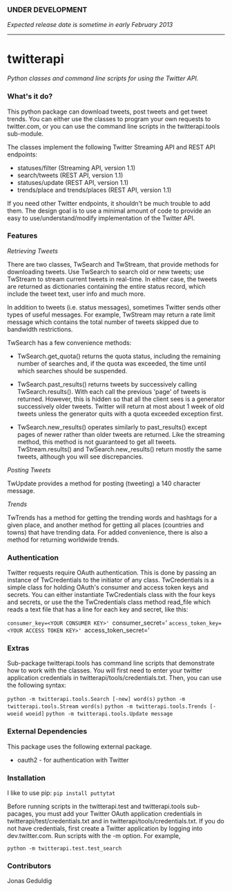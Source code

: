 ### UNDER DEVELOPMENT ###

_Expected release date is sometime in early February 2013_

---

# twitterapi #

_Python classes and command line scripts for using the Twitter API._

### What's it do? ###

This python package can download tweets, post tweets and get tweet trends.  You can either use the classes to program your own requests to twitter.com, or you can use the command line scripts in the twitterapi.tools sub-module.

The classes implement the following Twitter Streaming API and REST API endpoints:

* statuses/filter (Streaming API, version 1.1)
* search/tweets (REST API, version 1.1)
* statuses/update (REST API, version 1.1)
* trends/place and trends/places (REST API, version 1.1)

If you need other Twitter endpoints, it shouldn't be much trouble to add them.  The design goal is to use a minimal amount of code to provide an easy to use/understand/modify implementation of the Twitter API.

### Features ###

*Retrieving Tweets*

There are two classes, TwSearch and TwStream, that provide methods for downloading tweets.  Use TwSearch to search old or new tweets; use TwStream to stream current tweets in real-time.  In either case, the tweets are returned as dictionaries containing the entire status record, which include the tweet text, user info and much more. 

In addition to tweets (i.e. status messages), sometimes Twitter sends other types of useful messages.  For example, TwStream may return a rate limit message which contains the total number of tweets skipped due to bandwidth restrictions. 

TwSearch has a few convenience methods:

* TwSearch.get_quota() returns the quota status, including the remaining number of searches and, if the quota was exceeded, the time until which searches should be suspended.

* TwSearch.past_results() returns tweets by successively calling TwSearch.results().  With each call the previous 'page' of tweets is returned.  However, this is hidden so that all the client sees is a generator successively older tweets.  Twitter will return at most about 1 week of old tweets unless the generator quits with a quota exceeded exception first.

* TwSearch.new_results() operates similarly to past_results() except pages of newer rather than older tweets are returned.  Like the streaming method, this method is not guaranteed to get all tweets.  TwStream.results() and TwSearch.new_results() return mostly the same tweets, although you will see discrepancies. 

*Posting Tweets*

TwUpdate provides a method for posting (tweeting) a 140 character message.

*Trends*

TwTrends has a method for getting the trending words and hashtags for a given place, and another method for getting all places (countries and towns) that have trending data.  For added convenience, there is also a method for returning worldwide trends.

### Authentication ###

Twitter requests require OAuth authentication.  This is done by passing an instance of TwCredentials to the initiator of any class.  TwCredentials is a simple class for holding OAuth's consumer and access token keys and secrets.  You can either instantiate TwCredentials class with the four keys and secrets, or use the the TwCredentials class method read_file which reads a text file that has a line for each key and secret, like this:

`consumer_key=<YOUR CONSUMER KEY>'
`consumer_secret=<YOUR CONSUMER SECRET>'
`access_token_key=<YOUR ACCESS TOKEN KEY>'
`access_token_secret=<YOUR ACCESS TOKEN SECRET>'

### Extras ###

Sub-package twitterapi.tools has command line scripts that demonstrate how to work with the classes.  You will first need to enter your twitter application credentials in twitterapi/tools/credentials.txt.  Then, you can use the following syntax:

`python -m twitterapi.tools.Search [-new] word(s)`
`python -m twitterapi.tools.Stream word(s)`
`python -m twitterapi.tools.Trends [-woeid woeid]`
`python -m twitterapi.tools.Update message`

### External Dependencies ###

This package uses the following external package.

* oauth2 - for authentication with Twitter

### Installation ###

I like to use pip: 
`pip install puttytat`

Before running scripts in the twitterapi.test and twitterapi.tools sub-pacages, you must add your Twitter OAuth application credentials in twitterapi/test/credentials.txt and in twitterapi/tools/credentials.txt.  If you do not have credentials, first create a Twitter application by logging into dev.twitter.com.  Run scripts with the -m option.  For example,

`python -m twitterapi.test.test_search`

### Contributors ###

Jonas Geduldig
